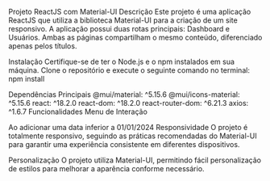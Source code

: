 Projeto ReactJS com Material-UI
Descrição
Este projeto é uma aplicação ReactJS que utiliza a biblioteca Material-UI para a criação de um site responsivo. A aplicação possui duas rotas principais: Dashboard e Usuários. Ambas as páginas compartilham o mesmo conteúdo, diferenciado apenas pelos títulos.

Instalação
Certifique-se de ter o Node.js e o npm instalados em sua máquina. Clone o repositório e execute o seguinte comando no terminal:
npm install

Dependências Principais
@mui/material: ^5.15.6
@mui/icons-material: ^5.15.6
react: ^18.2.0
react-dom: ^18.2.0
react-router-dom: ^6.21.3
axios: ^1.6.7
Funcionalidades
Menu de Interação

Ao adicionar uma data inferior a 01/01/2024
Responsividade
O projeto é totalmente responsivo, seguindo as práticas recomendadas do Material-UI para garantir uma experiência consistente em diferentes dispositivos.

Personalização
O projeto utiliza Material-UI, permitindo fácil personalização de estilos para melhorar a aparência conforme necessário.
